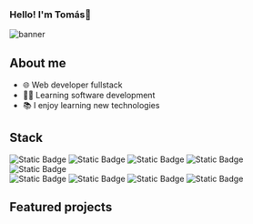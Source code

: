 ### Hello! I'm Tomás👋
![banner](https://github.com/TomasB-Dev/TomasB-Dev/assets/152812185/866322d2-4787-4e81-91a4-33581d079c02)
## About me
- 🌐 Web developer fullstack
- 👨‍💻 Learning software development
- 📚 I enjoy learning new technologies
 
## Stack
<img alt="Static Badge" src="https://img.shields.io/badge/HTML-red"> <img alt="Static Badge" src="https://img.shields.io/badge/CSS-blue"> <img alt="Static Badge" src="https://img.shields.io/badge/JavaScript-yellow"> 
<img alt="Static Badge" src="https://img.shields.io/badge/PHP-skyblue"> <img alt="Static Badge" src="https://img.shields.io/badge/Python-blue"></br> <img alt="Static Badge" src="https://img.shields.io/badge/SQL-orange">
 <img alt="Static Badge" src="https://img.shields.io/badge/git-red"> <img alt="Static Badge" src="https://img.shields.io/badge/Bootstrap-purple"> <img alt="Static Badge" src="https://img.shields.io/badge/API-white">

 ## Featured projects











<!--
**TomasB-Dev/TomasB-Dev** is a ✨ _special_ ✨ repository because its `README.md` (this file) appears on your GitHub profile.

Here are some ideas to get you started:

- 🔭 I’m currently working on ...
- 🌱 I’m currently learning ...
- 👯 I’m looking to collaborate on ...
- 🤔 I’m looking for help with ...
- 💬 Ask me about ...
- 📫 How to reach me: ...
- 😄 Pronouns: ...
- ⚡ Fun fact: ...
-->
